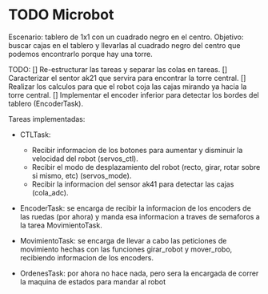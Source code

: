 # TODO Microbot

Escenario: tablero de 1x1 con un cuadrado negro en el centro.
Objetivo: buscar cajas en el tablero y llevarlas al cuadrado negro del centro que podemos encontrarlo porque hay una torre.

TODO:
[] Re-estructurar las tareas y separar las colas en tareas.
[] Caracterizar el sentor ak21 que servira para encontrar la torre central.
[] Realizar los calculos para que el robot coja las cajas mirando ya hacia la torre central.
[] Implementar el encoder inferior para detectar los bordes del tablero (EncoderTask).


Tareas implementadas:
* CTLTask: 
  * Recibir informacion de los botones para aumentar y disminuir la velocidad del robot (servos_ctl).
  * Recibir el modo de desplazamiento del robot (recto, girar, rotar sobre si mismo, etc) (servos_mode).
  * Recibir la informacion del sensor ak41 para detectar las cajas (cola_adc).

* EncoderTask: se encarga de recibir la informacion de los encoders de las ruedas (por ahora) y manda esa informacion a traves de semaforos a la tarea MovimientoTask.

* MovimientoTask: se encarga de llevar a cabo las peticiones de movimiento hechas con las funciones girar_robot y mover_robo, recibiendo informacion de los encoders.

* OrdenesTask: por ahora no hace nada, pero sera la encargada de correr la maquina de estados para mandar al robot
